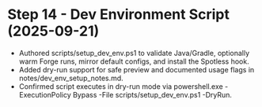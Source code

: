 # Step 14 - Dev Environment Script (2025-09-21)

- Authored scripts/setup_dev_env.ps1 to validate Java/Gradle, optionally warm Forge runs, mirror default configs, and install the Spotless hook.
- Added dry-run support for safe preview and documented usage flags in notes/dev_env_setup_notes.md.
- Confirmed script executes in dry-run mode via powershell.exe -ExecutionPolicy Bypass -File scripts/setup_dev_env.ps1 -DryRun.
